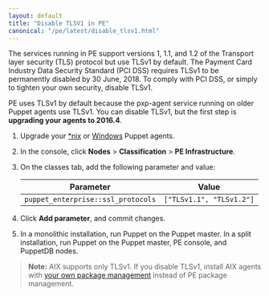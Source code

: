 ```yaml
---
layout: default
title: "Disable TLSV1 in PE"
canonical: "/pe/latest/disable_tlsv1.html"
---
```


The services running in PE support versions 1, 1.1, and 1.2 of the Transport layer security (TLS) protocol but use TLSv1 by default. The Payment Card Industry Data Security Standard (PCI DSS) requires TLSv1 to be permanently disabled by 30 June, 2018. To comply with PCI DSS, or simply to tighten your own security, disable TLSv1. 

PE uses TLSv1 by default because the pxp-agent service running on older Puppet agents use TLSv1. You can disable TLSv1, but the first step is **upgrading your agents to 2016.4**.

1. Upgrade your [*nix](./install_upgrading_agents.html) or [Windows](./upgrade_windows.html) Puppet agents.
2. In the console, click **Nodes** > **Classification** > **PE Infrastructure**.    
3. On the classes tab, add the following parameter and value:

   Parameter | Value
   ----------|-------
   `puppet_enterprise::ssl_protocols` | `["TLSv1.1", "TLSv1.2"]`

4. Click **Add parameter**, and commit changes.
5. In a monolithic installation, run Puppet on the Puppet master. In a split installation, run Puppet on the Puppet master, PE console, and PuppetDB nodes.

>**Note:** AIX supports only TLSv1. If you disable TLSv1, install AIX agents with [your own package management](./install_agents.html#installing-agents-with-your-own-package-management) instead of PE package management.












